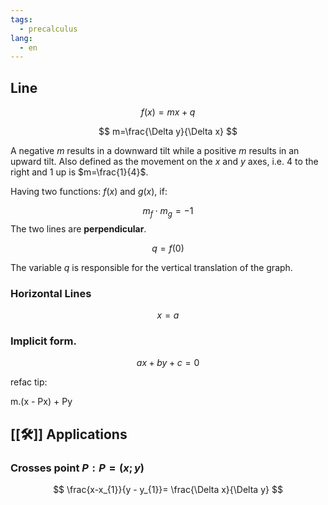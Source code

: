 ```yaml
---
tags:
  - precalculus
lang:
  - en
---
```


## Line

$$
f(x)=mx+q
$$

$$
m=\frac{\Delta y}{\Delta x}
$$

A negative $m$ results in a downward tilt while a positive $m$ results in an upward tilt. Also defined as the movement on the $x$ and $y$ axes, i.e. 4 to the right and 1 up is $m=\frac{1}{4}$.

Having two functions: $f(x)$ and $g(x)$, if:

$$
m_{f} \cdot m_{g} = -1
$$
The two lines are **perpendicular**.

$$
q = f(0)
$$

The variable $q$ is responsible for the vertical translation of the graph.

### Horizontal Lines

$$
x=a
$$

### Implicit form.

$$
ax + by + c = 0
$$

refac tip:

m.(x - Px) + Py

## [[🛠️]] Applications
### Crosses point $P: P=(x;y)$

$$
\frac{x-x_{1}}{y - y_{1}}= \frac{\Delta x}{\Delta y}
$$
